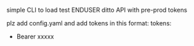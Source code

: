 simple CLI to load test ENDUSER ditto API with pre-prod tokens

plz add config.yaml and add tokens in this format:
tokens:
- Bearer xxxxx